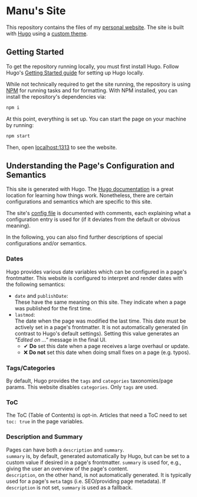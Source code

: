 # Manu's Site

This repository contains the files of my [personal website](https://www.manuelroemer.com).
The site is built with [Hugo](https://gohugo.io) using a [custom theme](./layouts).

## Getting Started

To get the repository running locally, you must first install Hugo.
Follow Hugo's [Getting Started guide](https://gohugo.io/getting-started/) for setting up Hugo
locally.

While not technically required to get the site running, the repository is using
[NPM](https://www.npmjs.com/) for running tasks and for formatting.
With NPM installed, you can install the repository's dependencies via:

```sh
npm i
```

At this point, everything is set up.
You can start the page on your machine by running:

```sh
npm start
```

Then, open [localhost:1313](localhost:1313) to see the website.

## Understanding the Page's Configuration and Semantics

This site is generated with Hugo. The [Hugo documentation](https://gohugo.io) is a great
location for learning how things work.
Nonetheless, there are certain configurations and semantics which are specific to this site.

The site's [config file](./config.yaml) is documented with comments, each explaining what a
configuration entry is used for (if it deviates from the default or obvious meaning).

In the following, you can also find further descriptions of special configurations and/or
semantics.

### Dates

Hugo provides various date variables which can be configured in a page's frontmatter.
This website is configured to interpret and render dates with the following semantics:

- `date` and `publishDate`:  
  These have the same meaning on this site. They indicate when a page was published for the first time.
- `lastmod`:  
  The date when the page was modified the last time.
  This date must be actively set in a page's frontmatter. It is not automatically generated
  (in contrast to Hugo's default settings).
  Setting this value generates an _"Edited on ..."_ message in the final UI.
  - ✔ **Do** set this date when a page receives a large overhaul or update.
  - ❌ **Do not** set this date when doing small fixes on a page (e.g. typos).

### Tags/Categories

By default, Hugo provides the `tags` and `categories` taxonomies/page params.
This website disables `categories`. Only `tags` are used.

### ToC

The ToC (Table of Contents) is opt-in. Articles that need a ToC need to set `toc: true` in the page variables.

### Description and Summary

Pages can have both a `description` and `summary`.  
`summary` is, by default, generated automatically by Hugo, but can be set to a custom value
if desired in a page's frontmatter. `summary` is used for, e.g., giving the user an overview
of the page's content.  
`description`, on the other hand, is not automatically generated.
It is typically used for a page's `meta` tags (i.e. SEO/providing page metadata).
If `description` is not set, `summary` is used as a fallback.
